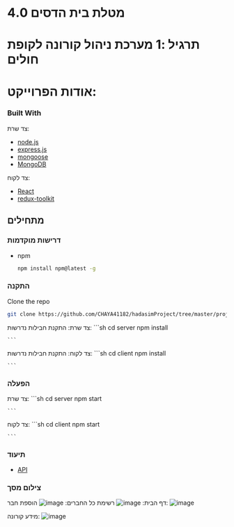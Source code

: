 # מטלת בית הדסים 4.0

# תרגיל :1 מערכת ניהול קורונה לקופת חולים 

# אודות הפרוייקט:

### Built With
צד שרת:
* [node.js](https://nodejs.org/)
* [express.js](https://expressjs.com/)
* [mongoose](https://mongoosejs.com/)
* [MongoDB](https://www.mongodb.com/)


צד לקוח:
* [React](https://reactjs.org/)
* [redux-toolkit](https://redux-toolkit.js.org/)

## מתחילים

### דרישות מוקדמות
* npm
  ```sh
  npm install npm@latest -g
  ```
  
### התקנה
 Clone the repo
   ```sh
   git clone https://github.com/CHAYA41182/hadasimProject/tree/master/project-1
```
צד שרת:
התקנת חבילות נדרשות:
    ```sh
    cd server
    npm install

    ```

צד לקוח:
התקנת חבילות נדרשות:
    ```sh
    cd client
    npm install

    ```
### הפעלה
צד שרת:
    ```sh
    cd server
    npm start

    ```
צד לקוח:
    ```sh
    cd client
    npm start

    ```

### תיעוד
* [API](https://documenter.getpostman.com/view/16607357/TzJx8z9T)

### צילום מסך
דף הבית:
![image](https://user-images.githubusercontent.com/72500469/122682073-4b3b1b80-d1f4-11eb-8b3b-4b3b3b3b3b3b.png)
רשימת כל החברים:
![image](https://user-images.githubusercontent.com/72500469/122682084-5c844800-d1f4-11eb-8b3b-4b3b3b3b3b3b.png)
הוספת חבר:
![image](https://user-images.githubusercontent.com/72500469/122682091-6b6afa80-d1f4-11eb-8b3b-4b3b3b3b3b3b.png)

מידע קורונה:
![image](https://user-images.githubusercontent.com/72500469/122682099-7a51ad00-d1f4-11eb-8b3b-4b3b3b3b3b3b.png)





